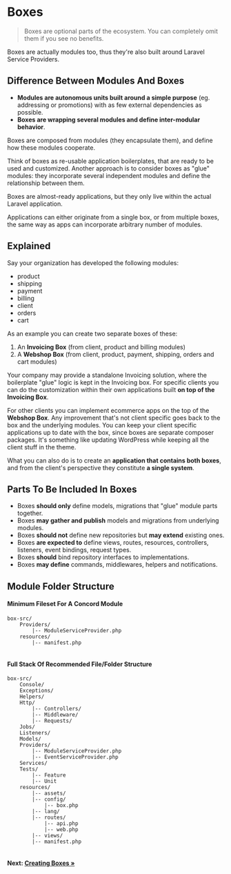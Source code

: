 # Boxes

> Boxes are optional parts of the ecosystem. You can completely omit them if you see no benefits.

Boxes are actually modules too, thus they're also built around Laravel Service Providers.

## Difference Between Modules And Boxes

- **Modules are autonomous units built around a simple purpose** (eg. addressing or promotions) with as few external dependencies as possible.
- **Boxes are wrapping several modules and define inter-modular behavior**.

Boxes are composed from modules (they encapsulate them), and define how
these modules cooperate.

Think of boxes as re-usable application boilerplates, that are ready to be
used and customized. Another approach is to consider boxes as "glue" modules: they incorporate several independent modules and define the relationship between them.

Boxes are almost-ready applications, but they only live within the actual
Laravel application.

Applications can either originate from a single box, or from multiple boxes, the same way as apps can incorporate arbitrary number of modules.

## Explained

Say your organization has developed the following modules:

- product
- shipping
- payment
- billing
- client
- orders
- cart

As an example you can create two separate boxes of these:

1. An **Invoicing Box** (from client, product and billing modules)
2. A **Webshop Box** (from client, product, payment, shipping, orders and cart modules)

Your company may provide a standalone Invoicing solution, where the boilerplate "glue" logic is kept in the Invoicing box.
For specific clients you can do the customization within their own applications built **on top of the Invoicing Box**.

For other clients you can implement ecommerce apps on the top of the **Webshop Box**.
Any improvement that's not client specific goes back to the box and the underlying modules.
You can keep your client specific applications up to date with the box, since boxes are separate composer packages. It's something like updating WordPress while keeping all the client stuff in the theme.

What you can also do is to create an **application that contains
both boxes**, and from the client's perspective they constitute **a single system**.

## Parts To Be Included In Boxes

- Boxes **should only** define models, migrations that "glue" module parts together.
- Boxes **may gather and publish** models and migrations from underlying modules.
- Boxes **should not** define new repositories but **may extend** existing ones.
- Boxes **are expected to** define views, routes, resources, controllers, listeners, event bindings, request types.
- Boxes **should** bind repository interfaces to implementations.
- Boxes **may define** commands, middlewares, helpers and notifications.

## Module Folder Structure

#### Minimum Fileset For A Concord Module

```
box-src/
    Providers/
        |-- ModuleServiceProvider.php
    resources/
        |-- manifest.php
    
```

#### Full Stack Of Recommended File/Folder Structure
 
```
box-src/
    Console/
    Exceptions/
    Helpers/
    Http/
        |-- Controllers/
        |-- Middleware/
        |-- Requests/
    Jobs/
    Listeners/
    Models/
    Providers/
        |-- ModuleServiceProvider.php
        |-- EventServiceProvider.php
    Services/
    Tests/
        |-- Feature
        |-- Unit
    resources/
        |-- assets/
        |-- config/
            |-- box.php
        |-- lang/
        |-- routes/
            |-- api.php
            |-- web.php
        |-- views/
        |-- manifest.php
    
```

#### Next: [Creating Boxes &raquo;](creating-boxes.md)